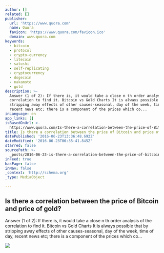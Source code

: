 ```yaml
---
author: []
related: []
publisher:
  url: 'https://www.quora.com'
  name: Quora
  favicon: 'https://www.quora.com/favicon.ico'
  domain: www.quora.com
keywords:
  - bitcoin
  - protocol
  - crypto-currency
  - litecoin
  - satoshi
  - self-replicating
  - cryptocurrency
  - dogecoin
  - nakamoto
  - gold
description: >-
  Answer (1 of 2): If there is, it would take a close n th order analysis of the
  correlation to find it. Bitcoin vs Gold Charts It is always possible that by
  stripping away effects of other causes-seasonal, day of the week, time of day,
  recent news etc; there is a component of the prices which co...
inLanguage: en
app_links: []
isBasedOnUrl: >-
  https://www.quora.com/Is-there-a-correlation-between-the-price-of-Bitcoin-and-price-of-gold
title: Is there a correlation between the price of Bitcoin and price of gold?
datePublished: '2016-06-23T13:36:48.692Z'
dateModified: '2016-06-23T06:35:41.845Z'
starred: false
sourcePath: >-
  _posts/2016-06-23-is-there-a-correlation-between-the-price-of-bitcoin-and-pric.md
inFeed: true
hasPage: false
inNav: false
_context: 'http://schema.org'
_type: MediaObject

---
```

<article style=""><h1>Is there a correlation between the price of Bitcoin and price of gold?</h1><p>Answer (1 of 2): If there is, it would take a close n th order analysis of the correlation to find it. Bitcoin vs Gold Charts It is always possible that by stripping away effects of other causes-seasonal, day of the week, time of day, recent news etc; there is a component of the prices which co...</p><img src="https://qsf.ec.quoracdn.net/-images.new_grid.fb_share_default.pnge6dde9cfa6e03c43.png" /></article>